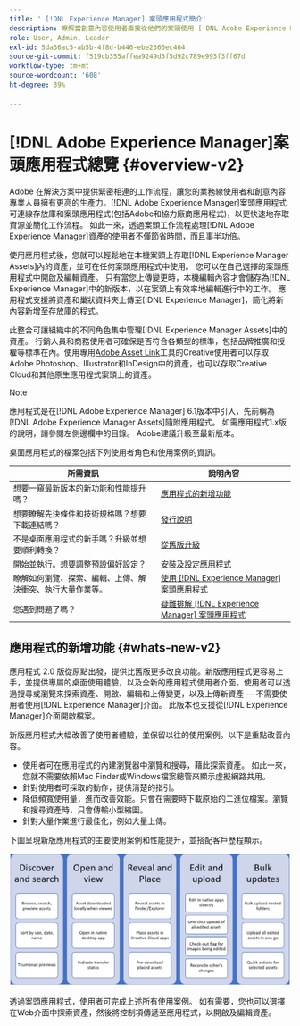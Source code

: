 ```yaml
---
title: ' [!DNL Experience Manager] 案頭應用程式簡介'
description: 瞭解當創意內容使用者直接從他們的案頭使用 [!DNL Adobe Experience Manager] 時，如何使用 [!DNL Adobe Experience Manager Assets] 案頭應用程式來最佳化他們的資產管理工作流程。
role: User, Admin, Leader
exl-id: 5da36ac5-ab5b-4f8d-b446-ebe2360ec464
source-git-commit: f519cb355affea9249d5f5d92c789e993f3ff67d
workflow-type: tm+mt
source-wordcount: '608'
ht-degree: 39%

---
```


# [!DNL Adobe Experience Manager]案頭應用程式總覽 {#overview-v2}

Adobe 在解決方案中提供緊密相連的工作流程，讓您的業務線使用者和創意內容專業人員擁有更高的生產力。[!DNL Adobe Experience Manager]案頭應用程式可連線存放庫和案頭應用程式(包括Adobe和協力廠商應用程式)，以更快速地存取資源並簡化工作流程。 如此一來，透過案頭工作流程處理[!DNL Adobe Experience Manager]資產的使用者不僅節省時間，而且事半功倍。

使用應用程式後，您就可以輕鬆地在本機案頭上存取[!DNL Experience Manager Assets]內的資產，並可在任何案頭應用程式中使用。 您可以在自己選擇的案頭應用程式中開啟及編輯資產。 只有當您上傳變更時，本機編輯內容才會儲存為[!DNL Experience Manager]中的新版本，以在案頭上有效率地編輯進行中的工作。 應用程式支援將資產和巢狀資料夾上傳至[!DNL Experience Manager]，簡化將新內容新增至存放庫的程式。

此整合可讓組織中的不同角色集中管理[!DNL Experience Manager Assets]中的資產。 行銷人員和商務使用者可確保是否符合各類型的標準，包括品牌推廣和授權等標準在內。使用專用[Adobe Asset Link](https://business.adobe.com/products/experience-manager/assets/adobe-asset-link.html)工具的Creative使用者可以存取Adobe Photoshop、Illustrator和InDesign中的資產，也可以存取Creative Cloud和其他原生應用程式案頭上的資產。

>[!NOTE]
>
>應用程式是在[!DNL Adobe Experience Manager] 6.1版本中引入，先前稱為[!DNL Adobe Experience Manager Assets]隨附應用程式。 如需應用程式1.x版的說明，請參閱左側邊欄中的目錄。 Adobe建議升級至最新版本。

桌面應用程式的檔案包括下列使用者角色和使用案例的資訊。

| 所需資訊 | 說明內容 |
|--- |--- |
| 想要一窺最新版本的新功能和性能提升嗎？ | [應用程式的新增功能](#whats-new-v2) |
| 想要瞭解先決條件和技術規格嗎？想要下載連結嗎？ | [發行說明](release-notes.md) |
| 不是桌面應用程式的新手嗎？升級並想要順利轉換？ | [從舊版升級](install-upgrade.md#upgrade-from-previous-version) |
| 開始並執行。想要調整預設偏好設定？ | [安裝及設定應用程式](install-upgrade.md) |
| 瞭解如何瀏覽、探索、編輯、上傳、解決衝突、執行大量作業等。 | [使用 [!DNL Experience Manager] 案頭應用程式](using-desktop-app.md) |
| 您遇到問題了嗎？ | [疑難排解 [!DNL Experience Manager] 案頭應用程式](troubleshoot.md) |

## 應用程式的新增功能 {#whats-new-v2}

應用程式 2.0 版從原點出發，提供比舊版更多改良功能。新版應用程式更容易上手，並提供專屬的桌面使用體驗，以及全新的應用程式使用者介面。使用者可以透過搜尋或瀏覽來探索資產、開啟、編輯和上傳變更，以及上傳新資產 — 不需要使用者使用[!DNL Experience Manager]介面。 此版本也支援從[!DNL Experience Manager]介面開啟檔案。

新版應用程式大幅改善了使用者體驗，並保留以往的使用案例。以下是重點改善內容。

* 使用者可在應用程式的內建瀏覽器中瀏覽和搜尋，藉此探索資產。 如此一來，您就不需要依賴Mac Finder或Windows檔案總管來顯示虛擬網路共用。
* 針對使用者可採取的動作，提供清楚的指引。
* 降低頻寬使用量，進而改善效能。只會在需要時下載原始的二進位檔案。瀏覽和搜尋資產時，只會傳輸小型縮圖。
* 針對大量作業進行最佳化，例如大量上傳。

下圖呈現新版應用程式的主要使用案例和性能提升，並搭配客戶歷程顯示。

![ [!DNL Experience Manager]案頭應用程式的新增功能](assets/aem_desktop_app_usecases_v2.png)

透過案頭應用程式，使用者可完成上述所有使用案例。 如有需要，您也可以選擇在Web介面中探索資產，然後將控制項傳遞至應用程式，以開啟及編輯資產。
